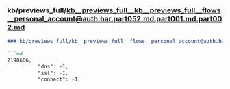 ### kb/previews_full/kb__previews_full__kb__previews_full__flows__personal_account@auth.har.part052.md.part001.md.part002.md

```md
### kb/previews_full/kb__previews_full__flows__personal_account@auth.har.part052.md.part001.md (part 002)

```md
2198666,
          "dns": -1,
          "ssl": -1,
          "connect": -1,
       
```

```

```

